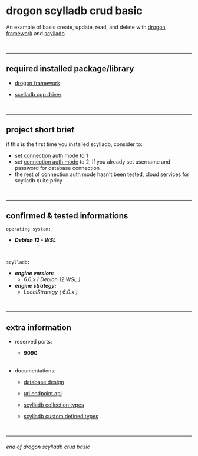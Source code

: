 # drogon scylladb crud basic

An example of basic create, update, read, and delete with [drogon framework](https://www.drogon.org/) and [scylladb](https://www.scylladb.com/)

<br>

---

## required installed package/library

- [drogon framework](https://github.com/drogonframework/drogon)

- [scylladb cpp driver](https://github.com/scylladb/cpp-driver)

<br>

---

## project short brief

if this is the first time you installed scylladb, consider to:

- set [connection auth mode](./configs/json/backend.api.json#L15) to 1
- set [connection auth mode](./configs/json/backend.api.json#L15) to 2, if you already set username and password for database connection
- the rest of connection auth mode hasn't been tested, cloud services for scylladb quite pricy

<br>

---

## confirmed & tested informations

`operating system:`
- __*Debian 12 - WSL*__

<br>

`scylladb:`
- __*engine version:*__
    - *6.0.x ( Debian 12 WSL )*
- __*engine strategy:*__
    - *LocalStrategy ( 6.0.x )*

<br>

---

## extra information

- reserved ports:
    - __9090__

    <br>

- documentations:
    - [database design](./docs/database-design.md)
    - [url endpoint api](./docs/url-endpoint-api.md)

    - [scylladb collection types](https://opensource.docs.scylladb.com/stable/cql/types.html#collections)
    - [scylladb custom defined types](https://opensource.docs.scylladb.com/stable/cql/types.html#user-defined-types)

<br>

---

###### end of drogon scylladb crud basic
